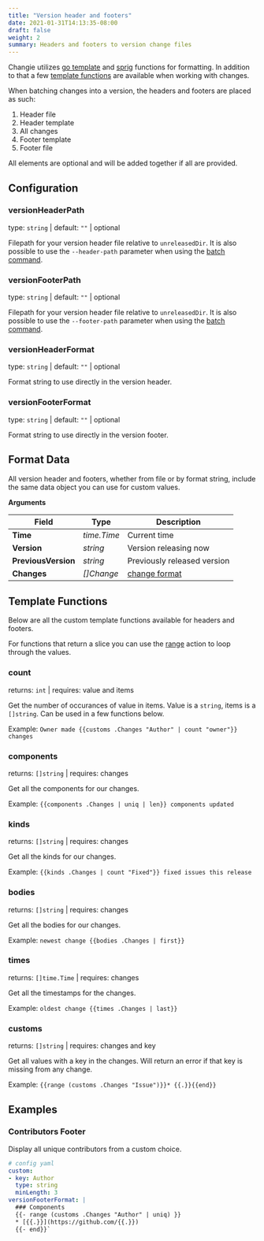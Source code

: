 ```yaml
---
title: "Version header and footers"
date: 2021-01-31T14:13:35-08:00
draft: false
weight: 2
summary: Headers and footers to version change files
---
```


Changie utilizes [go template](https://golang.org/pkg/text/template/) and
[sprig](https://masterminds.github.io/sprig/) functions for formatting.
In addition to that a few [template functions](#template-functions) are available when working with changes.

When batching changes into a version, the headers and footers are placed as such:

1. Header file
1. Header template
1. All changes
1. Footer template
1. Footer file

All elements are optional and will be added together if all are provided.

## Configuration

### versionHeaderPath
type: `string` | default: `""` | optional

Filepath for your version header file relative to `unreleasedDir`.
It is also possible to use the `--header-path` parameter when using the [batch command](/cli/changie_batch).

### versionFooterPath
type: `string` | default: `""` | optional

Filepath for your version header file relative to `unreleasedDir`.
It is also possible to use the `--footer-path` parameter when using the [batch command](/cli/changie_batch).

### versionHeaderFormat
type: `string` | default: `""` | optional

Format string to use directly in the version header.

### versionFooterFormat
type: `string` | default: `""` | optional

Format string to use directly in the version footer.

## Format Data
All version header and footers, whether from file or by format string, include the same data object you can use
for custom values.

**Arguments**

| Field | Type | Description |
| --- | --- | --- |
| **Time** | _time.Time_ | Current time |
| **Version** | _string_ | Version releasing now |
| **PreviousVersion** | _string_ | Previously released version |
| **Changes** | _[]Change_ | [change format](/config/shared-formatting#changeformat) |

## Template Functions
Below are all the custom template functions available for headers and footers.

For functions that return a slice you can use the [range](https://pkg.go.dev/text/template#hdr-Actions)
action to loop through the values.

### count
returns: `int` | requires: value and items

Get the number of occurances of value in items.
Value is a `string`, items is a `[]string`.
Can be used in a few functions below.

Example: `Owner made {{customs .Changes "Author" | count "owner"}} changes`

### components
returns: `[]string` | requires: changes

Get all the components for our changes.

Example: `{{components .Changes | uniq | len}} components updated`

### kinds
returns: `[]string` | requires: changes

Get all the kinds for our changes.

Example: `{{kinds .Changes | count "Fixed"}} fixed issues this release`

### bodies
returns: `[]string` | requires: changes

Get all the bodies for our changes.

Example: `newest change {{bodies .Changes | first}}`

### times
returns: `[]time.Time` | requires: changes

Get all the timestamps for the changes.

Example: `oldest change {{times .Changes | last}}`

### customs
returns: `[]string` | requires: changes and key

Get all values with a key in the changes.
Will return an error if that key is missing from any change.

Example: `{{range (customs .Changes "Issue")}}* {{.}}{{end}}`

## Examples

### Contributors Footer
Display all unique contributors from a custom choice.

```yaml
# config yaml
custom:
- key: Author
  type: string
  minLength: 3
versionFooterFormat: |
  ### Components
  {{- range (customs .Changes "Author" | uniq) }}
  * [{{.}}](https://github.com/{{.}})
  {{- end}}`
```
